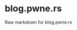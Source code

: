 # blog.pwne.rs

Raw markdown for blog.pwne.rs

<!--- doing this just so github desktop actually sees some more changes -->
